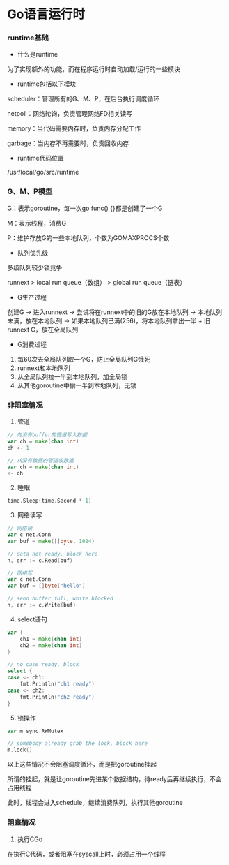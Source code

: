 # Go语言运行时


### runtime基础

* 什么是runtime

为了实现额外的功能，而在程序运行时自动加载/运行的一些模块


* runtime包括以下模块

scheduler：管理所有的G、M、P，在后台执行调度循环

netpoll：网络轮询，负责管理网络FD相关读写

memory：当代码需要内存时，负责内存分配工作

garbage：当内存不再需要时，负责回收内存


* runtime代码位置

/usr/local/go/src/runtime


### G、M、P模型

G：表示goroutine，每一次go func() {}都是创建了一个G

M：表示线程，消费G

P：维护存放G的一些本地队列，个数为GOMAXPROCS个数

* 队列优先级

多级队列较少锁竞争

runnext > local run queue（数组） > global run queue（链表）

* G生产过程

创建G -> 进入runnext -> 尝试将在runnext中的旧的G放在本地队列 -> 本地队列未满，放在本地队列 -> 如果本地队列已满(256)，将本地队列拿出一半 + 旧runnext G，放在全局队列

* G消费过程

1. 每60次去全局队列取一个G，防止全局队列G饿死
2. runnext和本地队列
3. 从全局队列拉一半到本地队列，加全局锁
4. 从其他goroutine中偷一半到本地队列，无锁


### 非阻塞情况

1. 管道

```go
// 向没有buffer的管道写入数据
var ch = make(chan int)
ch <- 1

// 从没有数据的管道收数据
var ch = make(chan int)
<- ch
``` 

2. 睡眠

```go
time.Sleep(time.Second * 1)
```

3. 网络读写

```go
// 网络读
var c net.Conn
var buf = make([]byte, 1024)

// data not ready, block here
n, err := c.Read(buf)

// 网络写
var c net.Conn
var buf = []byte("hello")

// send buffer full, white blocked
n, err := c.Write(buf)
```

4. select语句

```go
var (
    ch1 = make(chan int)
    ch2 = make(chan int)
)

// no case ready, block
select {
case <- ch1:
    fmt.Println("ch1 ready")
case <- ch2:
    fmt.Println("ch2 ready")
}
```

5. 锁操作

```go
var m sync.RWMutex

// somebody already grab the lock, block here
m.lock()
```

以上这些情况不会阻塞调度循环，而是把goroutine挂起

所谓的挂起，就是让goroutine先进某个数据结构，待ready后再继续执行，不会占用线程

此时，线程会进入schedule，继续消费队列，执行其他goroutine


### 阻塞情况

1. 执行CGo

在执行C代码，或者阻塞在syscall上时，必须占用一个线程
